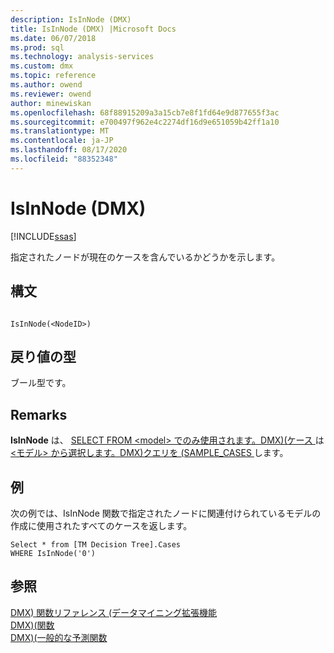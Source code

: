 ```yaml
---
description: IsInNode (DMX)
title: IsInNode (DMX) |Microsoft Docs
ms.date: 06/07/2018
ms.prod: sql
ms.technology: analysis-services
ms.custom: dmx
ms.topic: reference
ms.author: owend
ms.reviewer: owend
author: minewiskan
ms.openlocfilehash: 68f88915209a3a15cb7e8f1fd64e9d877655f3ac
ms.sourcegitcommit: e700497f962e4c2274df16d9e651059b42ff1a10
ms.translationtype: MT
ms.contentlocale: ja-JP
ms.lasthandoff: 08/17/2020
ms.locfileid: "88352348"
---
```

# <a name="isinnode-dmx"></a>IsInNode (DMX)
[!INCLUDE[ssas](../includes/applies-to-version/ssas.md)]

  指定されたノードが現在のケースを含んでいるかどうかを示します。  
  
## <a name="syntax"></a>構文  
  
```  
  
IsInNode(<NodeID>)  
```  
  
## <a name="return-type"></a>戻り値の型  
 ブール型です。  
  
## <a name="remarks"></a>Remarks  
 **IsInNode** は、 [SELECT FROM &#60;model&#62; でのみ使用されます。DMX&#41;&#40;ケース ](../dmx/select-from-model-cases-dmx.md) は [&#60;モデル&#62; から選択します。DMX&#41;クエリを &#40;SAMPLE_CASES ](../dmx/select-from-model-sample-cases-dmx.md) します。  
  
## <a name="examples"></a>例  
 次の例では、IsInNode 関数で指定されたノードに関連付けられているモデルの作成に使用されたすべてのケースを返します。  
  
```  
Select * from [TM Decision Tree].Cases  
WHERE IsInNode('0')  
```  
  
## <a name="see-also"></a>参照  
 [DMX&#41; 関数リファレンス &#40;データマイニング拡張機能](../dmx/data-mining-extensions-dmx-function-reference.md)   
 [DMX&#41;&#40;関数 ](../dmx/functions-dmx.md)   
 [DMX&#41;&#40;一般的な予測関数 ](../dmx/general-prediction-functions-dmx.md)  
  
  
